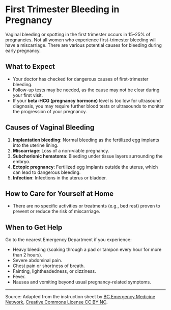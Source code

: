 # First Trimester Bleeding in Pregnancy

Vaginal bleeding or spotting in the first trimester occurs in 15–25% of pregnancies. Not all women who experience first-trimester bleeding will have a miscarriage. There are various potential causes for bleeding during early pregnancy.

## What to Expect

- Your doctor has checked for dangerous causes of first-trimester bleeding.
- Follow-up tests may be needed, as the cause may not be clear during your first visit.
- If your **beta-HCG (pregnancy hormone)** level is too low for ultrasound diagnosis, you may require further blood tests or ultrasounds to monitor the progression of your pregnancy.

## Causes of Vaginal Bleeding

1. **Implantation bleeding**: Normal bleeding as the fertilized egg implants into the uterine lining.
2. **Miscarriage**: Loss of a non-viable pregnancy.
3. **Subchorionic hematoma**: Bleeding under tissue layers surrounding the embryo.
4. **Ectopic pregnancy**: Fertilized egg implants outside the uterus, which can lead to dangerous bleeding.
5. **Infection**: Infections in the uterus or bladder.

## How to Care for Yourself at Home

- There are no specific activities or treatments (e.g., bed rest) proven to prevent or reduce the risk of miscarriage.

## When to Get Help

Go to the nearest Emergency Department if you experience:

- Heavy bleeding (soaking through a pad or tampon every hour for more than 2 hours).
- Severe abdominal pain.
- Chest pain or shortness of breath.
- Fainting, lightheadedness, or dizziness.
- Fever.
- Nausea and vomiting beyond usual pregnancy-related symptoms.

---

Source: Adapted from the instruction sheet by [BC Emergency Medicine Network](http://www.bcemn.ca/clinical_resource/first-trimester-bleeding/), [Creative Commons License CC BY NC](https://creativecommons.org/licenses/by-nc/4.0/deed.en).
